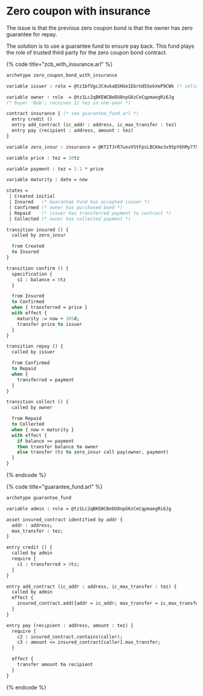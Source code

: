 # Zero coupon with insurance

The issue is that the previous zero coupon bond is that the owner has zero guarantee for repay.

The solution is to use a guarantee fund to ensure pay back. This fund plays the role of trusted third party for the zero coupon bond contract.

{% code title="zcb\_with\_insurance.arl" %}
```ocaml
archetype zero_coupon_bond_with_insurance

variable issuer : role = @tz1bfVgcJC4ukaQSHUe1EbrUd5SekXeP9CWk (* seller 'Alice' *)

variable owner : role  = @tz1Lc2qBKEWCBeDU8npG6zCeCqpmaegRi6Jg
(* buyer 'Bob'; receives 11 tez in one-year *)

contract insurance { (* see guarantee_fund.arl *)
  entry credit ()
  entry add_contract (ic_addr : address, ic_max_transfer : tez)
  entry pay (recipient : address, amount : tez)
}

variable zero_insur : insurance = @KT1TJrR7uovV5tFpsLBCKmx3x95pY6hMy775

variable price : tez = 10tz

variable payment : tez = 1.1 * price

variable maturity : date = now

states =
 | Created initial
 | Insured   (* Guarantee Fund has accepted issuer *)
 | Confirmed (* owner has purchased bond *)
 | Repaid    (* issuer has transferred payment to contract *)
 | Collected (* owner has collected payment *)

transition insured () {
  called by zero_insur

  from Created
  to Insured
}

transition confirm () {
  specification {
    s1 : balance = 0tz
  }

  from Insured
  to Confirmed
  when { transferred = price }
  with effect {
    maturity := now + 365d;
    transfer price to issuer
  }
}

transition repay () {
  called by issuer

  from Confirmed
  to Repaid
  when {
    transferred = payment
  }
}

transition collect () {
  called by owner

  from Repaid
  to Collected
  when { now > maturity }
  with effect {
    if balance >= payment
    then transfer balance to owner
    else transfer 0tz to zero_insur call pay(owner, payment)
  }
}

```
{% endcode %}

{% code title="guarantee\_fund.arl" %}
```ocaml
archetype guarantee_fund

variable admin : role = @tz1Lc2qBKEWCBeDU8npG6zCeCqpmaegRi6Jg

asset insured_contract identified by addr {
  addr : address;
  max_transfer : tez;
}

entry credit () {
  called by admin
  require {
    c1 : transferred > 0tz;
  }
}

entry add_contract (ic_addr : address, ic_max_transfer : tez) {
  called by admin
  effect {
    insured_contract.add({addr = ic_addr; max_transfer = ic_max_transfer})
  }
}

entry pay (recipient : address, amount : tez) {
  require {
    c2 : insured_contract.contains(caller);
    c3 : amount <= insured_contract[caller].max_transfer;
  }

  effect {
    transfer amount to recipient
  }
}

```
{% endcode %}

